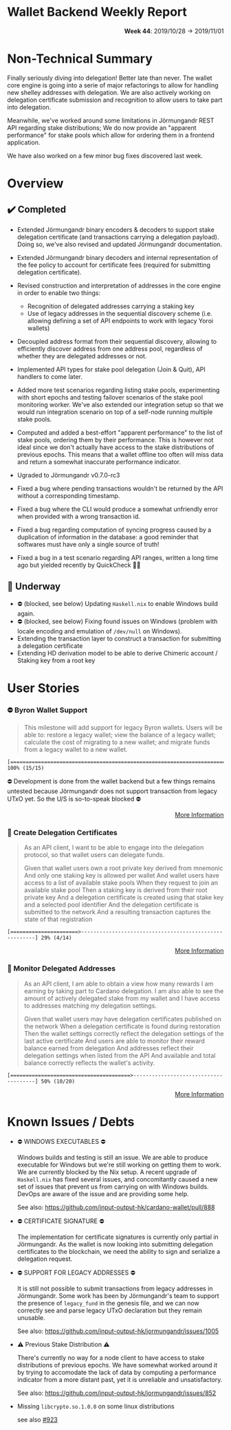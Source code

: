 # Wallet Backend Weekly Report

<p align="right">
  <strong>Week 44</strong>: 2019/10/28 → 2019/11/01
</p>

# Non-Technical Summary

Finally seriously diving into delegation! Better late than never. The wallet core
engine is going into a serie of major refactorings to allow for handling new shelley
addresses with delegation. We are also actively working on delegation certificate 
submission and recognition to allow users to take part into delegation.

Meanwhile, we've worked around some limitations in Jörmungandr REST API regarding 
stake distributions; We do now provide an "apparent performance" for stake pools
which allow for ordering them in a frontend application. 

We have also worked on a few minor bug fixes discovered last week.

# Overview

## :heavy_check_mark: Completed

- Extended Jörmungandr binary encoders & decoders to support stake delegation certificate
  (and transactions carrying a delegation payload). Doing so, we've also revised and 
  updated Jörmungandr documentation.

- Extended Jörmungandr binary decoders and internal representation of the fee policy 
  to account for certificate fees (required for submitting delegation certificate).

- Revised construction and interpretation of addresses in the core engine in order
  to enable two things:
    - Recognition of delegated addresses carrying a staking key 
    - Use of legacy addresses in the sequential discovery scheme 
      (i.e. allowing defining a set of API endpoints to work with legacy Yoroi wallets)

- Decoupled address format from their sequential discovery, allowing to efficiently 
  discover address from one address pool, regardless of whether they are delegated 
  addresses or not. 

- Implemented API types for stake pool delegation (Join & Quit), API handlers to
  come later.

- Added more test scenarios regarding listing stake pools, experimenting with
  short epochs and testing failover scenarios of the stake pool monitoring worker.
  We've also extended our integration setup so that we would run integration scenario
  on top of a self-node running multiple stake pools. 

- Computed and added a best-effort "apparent performance" to the list of stake
  pools, ordering them by their performance. This is however not ideal since 
  we don't actually have access to the stake distributions of previous epochs. 
  This means that a wallet offline too often will miss data and return a somewhat
  inaccurate performance indicator.

- Ugraded to Jörmungandr v0.7.0-rc3

- Fixed a bug where pending transactions wouldn't be returned by the API without a corresponding
  timestamp.

- Fixed a bug where the CLI would produce a somewhat unfriendly error when provided with 
  a wrong transaction id. 

- Fixed a bug regarding computation of syncing progress caused by a duplication of information
  in the database: a good reminder that softwares must have only a single source of truth!

- Fixed a bug in a test scenario regarding API ranges, written a long time ago but
  yielded recently by QuickCheck :man_shrugging:


## :construction: Underway

- :no_entry: (blocked, see below) Updating `Haskell.nix` to enable Windows build again.
- :no_entry: (blocked, see below) Fixing found issues on Windows (problem with locale encoding and emulation of `/dev/null` on Windows).
- Extending the transaction layer to construct a transaction for submitting a delegation certificate
- Extending HD derivation model to be able to derive Chimeric account / Staking key from a root key

# User Stories

### :no_entry: Byron Wallet Support

> This milestone will add support for legacy Byron wallets. Users will be able
> to: restore a legacy wallet; view the balance of a legacy wallet; calculate the
> cost of migrating to a new wallet; and migrate funds from a legacy wallet to a
> new wallet. 

```
[==============================================================================] 100% (15/15)
```

:no_entry: Development is done from the wallet backend but a few things remains untested because Jörmungandr does not support transaction from legacy UTxO yet. So the U/S is so-to-speak blocked :no_entry:
  

<p align="right">
  <a target="_blank" href="https://github.com/input-output-hk/cardano-wallet/milestone/29">More Information</a>
</p>


### :hammer: Create Delegation Certificates

> As an API client, I want to be able to engage into the delegation protocol, so that wallet users can delegate funds.
> 
> Given that wallet users own a root private key derived from mnemonic
> And only one staking key is allowed per wallet 
> And wallet users have access to a list of available stake pools
> When they request to join an available stake pool
> Then a staking key is derived from their root private key
> And a delegation certificate is created using that stake key and a selected pool identifier
> And the delegation certificate is submitted to the network
> And a resulting transaction captures the state of that registration


```
[======================>-------------------------------------------------------] 29% (4/14)
```

<p align="right">
  <a target="_blank" href="https://github.com/input-output-hk/cardano-wallet/milestone/32">More Information</a>
</p>

### :hammer: Monitor Delegated Addresses


> As an API client,
> I am able to obtain a view how many rewards I am earning by taking part to Cardano
> delegation. I am also able to see the amount of actively delegated stake from my 
> wallet and I have access to addresses matching my delegation settings.
> 
> Given that wallet users may have delegation certificates published on the network
> When a delegation certificate is found during restoration
> Then the wallet settings correctly reflect the delegation settings of the last active certificate
> And users are able to monitor their reward balance earned from delegation
> And addresses reflect their delegation settings when listed from the API
> And available and total balance correctly reflects the wallet's activity.

```
[=======================================>--------------------------------------] 50% (10/20)
```

<p align="right">
  <a target="_blank" href="https://github.com/input-output-hk/cardano-wallet/milestone/32">More Information</a>
</p>

# Known Issues / Debts

- :no_entry: WINDOWS EXECUTABLES :no_entry:

  Windows builds and testing is still an issue. We are able to produce
  executable for Windows but we're still working on getting them to work. We
  are currently blocked by the Nix setup. A recent upgrade of `Haskell.nix` has
  fixed several issues, and concomitantly caused a new set of issues that
  prevent us from carrying on with Windows builds. DevOps are aware of the
  issue and are providing some help.

  See also: https://github.com/input-output-hk/cardano-wallet/pull/888

- :no_entry: CERTIFICATE SIGNATURE :no_entry:

  The implementation for certificate signatures is currently only partial in
  Jörmungandr.  As the wallet is now looking into submitting delegation
  certificates to the blockchain, we need the ability to sign and serialize a
  delegation request. 

- :no_entry: SUPPORT FOR LEGACY ADDRESSES :no_entry:

  It is still not possible to submit transactions from legacy addresses in 
  Jörmungandr. Some work has been by Jörmungandr's team to support the 
  presence of `legacy_fund` in the genesis file, and we can now correctly 
  see and parse legacy UTxO declaration but they remain unusable. 

  See also: https://github.com/input-output-hk/jormungandr/issues/1005

- :warning: Previous Stake Distribution :warning:

  There's currently no way for a node client to have access to stake
  distributions of previous epochs. We have somewhat worked around it by trying
  to accomodate the lack of data by computing a performance indicator from a
  more distant past, yet it is unreliable and unsatisfactory.

  See also: https://github.com/input-output-hk/jormungandr/issues/852

- Missing `libcrypto.so.1.0.0` on some linux distributions

  see also [#923](https://github.com/input-output-hk/cardano-wallet/issues/923)
